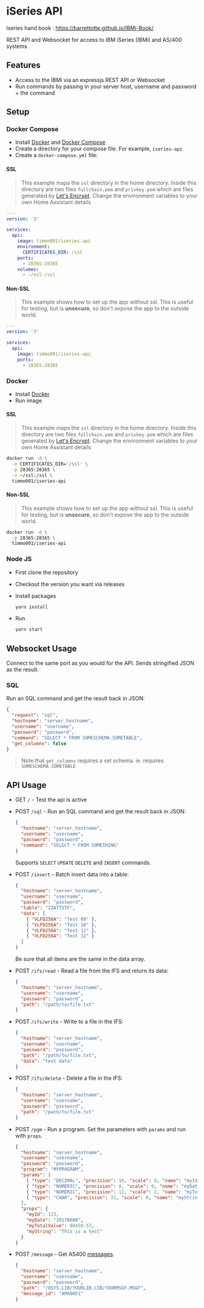 # iSeries API

Iseries hand book : https://barrettotte.github.io/IBMi-Book/


REST API and Websocket for access to IBM iSeries (IBMi) and AS/400 systems

## Features

- Access to the IBMi via an expressjs REST API or Websocket
- Run commands by passing in your server host, username and password + the
 command

## Setup

### Docker Compose

- Install [Docker](https://www.docker.com/community-edition) and
 [Docker Compose](https://docs.docker.com/compose/install/)
- Create a directory for your compose file. For example, `iseries-api`
- Create a `docker-compose.yml` file:

#### SSL

> This example maps the `ssl` directory in the home directory.
> Inside this directory are two files `fullchain.pem` and `privkey.pem`
> which are files generated by [Let's Encrypt](https://letsencrypt.org/).
> Change the environment variables to your own Home Assistant details

```yaml
---
version: '3'

services:
  api:
    image: timmo001/iseries-api
    environment:
      CERTIFICATES_DIR: /ssl
    ports:
      - 28365:28365
    volumes:
      - ~/ssl:/ssl
```

#### Non-SSL

> This example shows how to set up the app without ssl. This is useful for
> testing, but is **unsecure**, so don't expose the app to the outside
> world.

```yaml
---
version: '3'

services:
  api:
    image: timmo001/iseries-api
    ports:
      - 28365:28365
```

### Docker

- Install [Docker](https://www.docker.com/community-edition)
- Run image

#### SSL

> This example maps the `ssl` directory in the home directory.
> Inside this directory are two files `fullchain.pem` and `privkey.pem`
> which are files generated by [Let's Encrypt](https://letsencrypt.org/).
> Change the environment variables to your own Home Assistant details

```bash
docker run -d \
  -e CERTIFICATES_DIR='/ssl' \
  -p 28365:28365 \
  -v ~/ssl:/ssl \
  timmo001/iseries-api
```

#### Non-SSL

> This example shows how to set up the app without ssl. This is useful for
> testing, but is **unsecure**, so don't expose the app to the outside
> world.

```bash
docker run -d \
  -p 28365:28365 \
  timmo001/iseries-api
```

### Node JS

- First clone the repository
- Checkout the version you want via releases
- Install packages

  ```bash
  yarn install
  ```

- Run

  ```bash
  yarn start
  ```

## Websocket Usage

Connect to the same port as you would for the API. Sends stringified JSON as
 the result.

### SQL

Run an SQL command and get the result back in JSON:

```json
{
  "request": "sql",
  "hostname": "server_hostname",
  "username": "username",
  "password": "password",
  "command": "SELECT * FROM SOMESCHEMA.SOMETABLE",
  "get_columns": false
}
```

> Note that `get_columns` requires a set schema.
> ie. requires `SOMESCHEMA.SOMETABLE`

## API Usage

- GET `/` - Test the api is active

- POST `/sql` - Run an SQL command and get the result back in JSON:

  ```json
  {
    "hostname": "server_hostname",
    "username": "username",
    "password": "password",
    "command": "SELECT * FROM SOMETHING"
  }
  ```

  Supports `SELECT` `UPDATE` `DELETE` and `INSERT` commands.

- POST `/insert` - Batch insert data into a table:

  ```json
  {
    "hostname": "server_hostname",
    "username": "username",
    "password": "password",
    "table": "ZZATTSTF",
    "data": [
      { "VLFD256A": "Test 09" },
      { "VLFD256A": "Test 10" },
      { "VLFD256A": "Test 11" },
      { "VLFD256A": "Test 12" }
    ]
  }
  ```

  Be sure that all items are the same in the data array.

- POST `/ifs/read` - Read a file from the IFS and return its data:

  ```json
  {
    "hostname": "server_hostname",
    "username": "username",
    "password": "password",
    "path": "/path/to/file.txt"
  }
  ```

- POST `/ifs/write` - Write to a file in the IFS:

  ```json
  {
    "hostname": "server_hostname",
    "username": "username",
    "password": "password",
    "path": "/path/to/file.txt",
    "data": "test data"
  }
  ```

- POST `/ifs/delete` - Delete a file in the IFS:

  ```json
  {
    "hostname": "server_hostname",
    "username": "username",
    "password": "password",
    "path": "/path/to/file.txt"
  }
  ```

- POST `/pgm` - Run a program. Set the parameters with `params` and run with `props`.

  ```json
  {
    "hostname": "server_hostname",
    "username": "username",
    "password": "password",
    "program": "MYPROGRAM",
    "params": [
      { "type": "DECIMAL", "precision": 10, "scale": 0, "name": "myId" },
      { "type": "NUMERIC", "precision": 8, "scale": 0, "name": "myDate" },
      { "type": "NUMERIC", "precision": 12, "scale": 2, "name": "myTotalValue" },
      { "type": "CHAR", "precision": 32, "scale": 0, "name": "myString" }
    ],
    "props": {
      "myId": 123,
      "myDate": "20170608",
      "myTotalValue": 88450.57,
      "myString": "This is a test"
    }
  }
  ```

- POST `/message` - Get AS400
 [messages](https://javadoc.midrange.com/jtopen/index.html?com/ibm/as400/access/MessageFile.html).

  ```json
  {
    "hostname": "server_hostname",
    "username": "username",
    "password": "password",
    "path": "/QSYS.LIB/YOURLIB.LIB/YOURMSGF.MSGF",
    "message_id": "AMX0051"
  }
  ```


